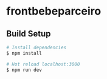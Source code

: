 # frontbebeparceiro

## Build Setup

```bash
# Install dependencies
$ npm install

# Hot reload localhost:3000
$ npm run dev
```